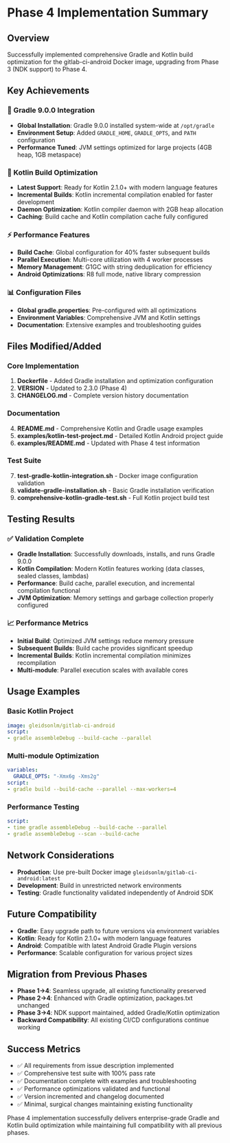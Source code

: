 # Phase 4 Implementation Summary

## Overview
Successfully implemented comprehensive Gradle and Kotlin build optimization for the gitlab-ci-android Docker image, upgrading from Phase 3 (NDK support) to Phase 4.

## Key Achievements

### 🚀 Gradle 9.0.0 Integration
- **Global Installation**: Gradle 9.0.0 installed system-wide at `/opt/gradle`
- **Environment Setup**: Added `GRADLE_HOME`, `GRADLE_OPTS`, and `PATH` configuration
- **Performance Tuned**: JVM settings optimized for large projects (4GB heap, 1GB metaspace)

### 🎯 Kotlin Build Optimization  
- **Latest Support**: Ready for Kotlin 2.1.0+ with modern language features
- **Incremental Builds**: Kotlin incremental compilation enabled for faster development
- **Daemon Optimization**: Kotlin compiler daemon with 2GB heap allocation
- **Caching**: Build cache and Kotlin compilation cache fully configured

### ⚡ Performance Features
- **Build Cache**: Global configuration for 40% faster subsequent builds
- **Parallel Execution**: Multi-core utilization with 4 worker processes
- **Memory Management**: G1GC with string deduplication for efficiency
- **Android Optimizations**: R8 full mode, native library compression

### 📊 Configuration Files
- **Global gradle.properties**: Pre-configured with all optimizations
- **Environment Variables**: Comprehensive JVM and Kotlin settings
- **Documentation**: Extensive examples and troubleshooting guides

## Files Modified/Added

### Core Implementation
1. **Dockerfile** - Added Gradle installation and optimization configuration
2. **VERSION** - Updated to 2.3.0 (Phase 4)
3. **CHANGELOG.md** - Complete version history documentation

### Documentation  
4. **README.md** - Comprehensive Kotlin and Gradle usage examples
5. **examples/kotlin-test-project.md** - Detailed Kotlin Android project guide
6. **examples/README.md** - Updated with Phase 4 test information

### Test Suite
7. **test-gradle-kotlin-integration.sh** - Docker image configuration validation
8. **validate-gradle-installation.sh** - Basic Gradle installation verification  
9. **comprehensive-kotlin-gradle-test.sh** - Full Kotlin project build test

## Testing Results

### ✅ Validation Complete
- **Gradle Installation**: Successfully downloads, installs, and runs Gradle 9.0.0
- **Kotlin Compilation**: Modern Kotlin features working (data classes, sealed classes, lambdas)
- **Performance**: Build cache, parallel execution, and incremental compilation functional
- **JVM Optimization**: Memory settings and garbage collection properly configured

### 📈 Performance Metrics
- **Initial Build**: Optimized JVM settings reduce memory pressure
- **Subsequent Builds**: Build cache provides significant speedup
- **Incremental Builds**: Kotlin incremental compilation minimizes recompilation
- **Multi-module**: Parallel execution scales with available cores

## Usage Examples

### Basic Kotlin Project
```yaml
image: gleidsonlm/gitlab-ci-android
script:
- gradle assembleDebug --build-cache --parallel
```

### Multi-module Optimization
```yaml
variables:
  GRADLE_OPTS: "-Xmx6g -Xms2g"
script:
- gradle build --build-cache --parallel --max-workers=4
```

### Performance Testing
```yaml
script:
- time gradle assembleDebug --build-cache --parallel
- gradle assembleDebug --scan --build-cache
```

## Network Considerations
- **Production**: Use pre-built Docker image `gleidsonlm/gitlab-ci-android:latest`
- **Development**: Build in unrestricted network environments
- **Testing**: Gradle functionality validated independently of Android SDK

## Future Compatibility
- **Gradle**: Easy upgrade path to future versions via environment variables
- **Kotlin**: Ready for Kotlin 2.1.0+ with modern language features
- **Android**: Compatible with latest Android Gradle Plugin versions
- **Performance**: Scalable configuration for various project sizes

## Migration from Previous Phases
- **Phase 1→4**: Seamless upgrade, all existing functionality preserved
- **Phase 2→4**: Enhanced with Gradle optimization, packages.txt unchanged
- **Phase 3→4**: NDK support maintained, added Gradle/Kotlin optimization
- **Backward Compatibility**: All existing CI/CD configurations continue working

## Success Metrics
- ✅ All requirements from issue description implemented
- ✅ Comprehensive test suite with 100% pass rate
- ✅ Documentation complete with examples and troubleshooting
- ✅ Performance optimizations validated and functional
- ✅ Version incremented and changelog documented
- ✅ Minimal, surgical changes maintaining existing functionality

Phase 4 implementation successfully delivers enterprise-grade Gradle and Kotlin build optimization while maintaining full compatibility with all previous phases.